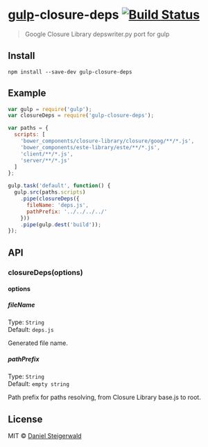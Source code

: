 # [gulp](http://gulpjs.com)-closure-deps [![Build Status](https://secure.travis-ci.org/steida/gulp-closure-deps.png?branch=master)](http://travis-ci.org/steida/gulp-closure-deps)

> Google Closure Library depswriter.py port for gulp


## Install

```
npm install --save-dev gulp-closure-deps
```


## Example

```js
var gulp = require('gulp');
var closureDeps = require('gulp-closure-deps');

var paths = {
  scripts: [
    'bower_components/closure-library/closure/goog/**/*.js',
    'bower_components/este-library/este/**/*.js',
    'client/**/*.js',
    'server/**/*.js'
  ]
};

gulp.task('default', function() {
  gulp.src(paths.scripts)
    .pipe(closureDeps({
      fileName: 'deps.js',
      pathPrefix: '../../../../'
    }))
    .pipe(gulp.dest('build'));
});
```

## API

### closureDeps(options)

#### options

##### fileName

Type: `String`  
Default: `deps.js`

Generated file name.

##### pathPrefix

Type: `String`  
Default: `empty string`

Path prefix for paths resolving, from Closure Library base.js to root.

## License

MIT © [Daniel Steigerwald](https://github.com/steida)
